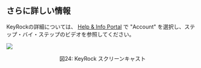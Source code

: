 ## さらに詳しい情報

KeyRockの詳細については、
[Help & Info Portal](https://fiware-academy.readthedocs.io/en/latest/security/keyrock)
で "Account" を選択し、ステップ・バイ・ステップのビデオを参照してください。

![](https://raw.githubusercontent.com/ging/fiware-idm/master/doc/resources/UserGuide_screencast.png)

<p align="center">図24: KeyRock スクリーンキャスト</p>
